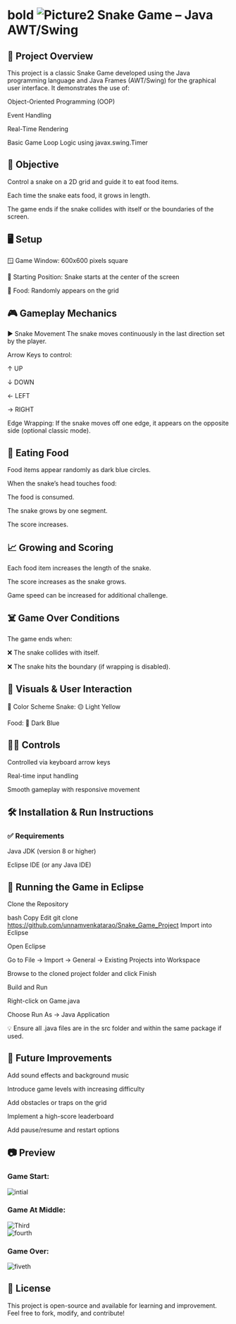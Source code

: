 # **bold** ![Picture2](https://github.com/user-attachments/assets/1eb65469-0221-48b3-9ed4-1fb367227676) Snake Game – Java AWT/Swing
## 📌 Project Overview
This project is a classic Snake Game developed using the Java programming language and Java Frames (AWT/Swing) for the graphical user interface. It demonstrates the use of:

Object-Oriented Programming (OOP)

Event Handling

Real-Time Rendering

Basic Game Loop Logic using javax.swing.Timer

## 🎯 Objective
Control a snake on a 2D grid and guide it to eat food items.

Each time the snake eats food, it grows in length.

The game ends if the snake collides with itself or the boundaries of the screen.

## 🖥️ Setup
🪟 Game Window: 600x600 pixels square

🐍 Starting Position: Snake starts at the center of the screen

🍎 Food: Randomly appears on the grid

## 🎮 Gameplay Mechanics
▶️ Snake Movement
The snake moves continuously in the last direction set by the player.

Arrow Keys to control:

↑ UP

↓ DOWN

← LEFT

→ RIGHT

Edge Wrapping: If the snake moves off one edge, it appears on the opposite side (optional classic mode).

## 🍎 Eating Food
Food items appear randomly as dark blue circles.

When the snake’s head touches food:

The food is consumed.

The snake grows by one segment.

The score increases.

## 📈 Growing and Scoring
Each food item increases the length of the snake.

The score increases as the snake grows.

Game speed can be increased for additional challenge.

## ☠️ Game Over Conditions
The game ends when:

❌ The snake collides with itself.

❌ The snake hits the boundary (if wrapping is disabled).

## 🎨 Visuals & User Interaction
🎨 Color Scheme
Snake: 🟡 Light Yellow

Food: 🔵 Dark Blue

## 🧑‍💻 Controls
Controlled via keyboard arrow keys

Real-time input handling

Smooth gameplay with responsive movement

## 🛠️ Installation & Run Instructions
### ✅ Requirements
Java JDK (version 8 or higher)

Eclipse IDE (or any Java IDE)

## 🚀 Running the Game in Eclipse
Clone the Repository

bash
Copy
Edit
git clone https://github.com/unnamvenkatarao/Snake_Game_Project
Import into Eclipse

Open Eclipse

Go to File → Import → General → Existing Projects into Workspace

Browse to the cloned project folder and click Finish

Build and Run

Right-click on Game.java

Choose Run As → Java Application

💡 Ensure all .java files are in the src folder and within the same package if used.

## 🔮 Future Improvements
Add sound effects and background music

Introduce game levels with increasing difficulty

Add obstacles or traps on the grid

Implement a high-score leaderboard

Add pause/resume and restart options

## 📷 Preview
### Game Start:

![intial](https://github.com/user-attachments/assets/89dd10d4-5139-474d-acef-bb26da028dae)


### Game At Middle:

![Third](https://github.com/user-attachments/assets/8b91ead4-efa8-4f9a-b496-f69c6a4c8ca2)
<br>
![fourth](https://github.com/user-attachments/assets/f310b6a5-4b32-491c-a8e7-5a0ff64550ef)


### Game Over: 

![fiveth](https://github.com/user-attachments/assets/19bcc3ec-c03b-49cf-b17f-daac3fda645b)




## 🧾 License
This project is open-source and available for learning and improvement.
Feel free to fork, modify, and contribute!

